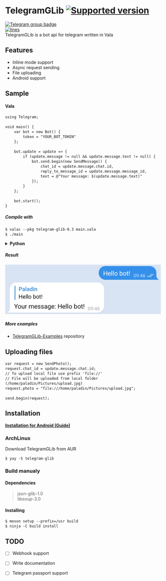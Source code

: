 # TelegramGLib [![Supported version](https://img.shields.io/badge/Telegram%20Bot%20API-6.7-blue)](https://core.telegram.org/bots/api-changelog#april-21-2023)
[![Telegram group badge](https://img.shields.io/badge/Telegram-Join_the_chat-2CA5E0?style=flat&logo=telegram)](https://t.me/vala_lang)  
[![lines](https://img.shields.io/tokei/lines/github/SpikedPaladin/TelegramGLib)](https://github.com/SpikedPaladin/TelegramGLib)  
TelegramGLib is a bot api for telegram written in Vala

## Features
- Inline mode support
- Async request sending
- File uploading
- Android support

## Sample

#### Vala
```vala
using Telegram;

void main() {
    var bot = new Bot() {
        token = "YOUR_BOT_TOKEN"
    };
    
    bot.update = update => {
        if (update.message != null && update.message.text != null) {
            bot.send.begin(new SendMessage() {
                chat_id = update.message.chat.id,
                reply_to_message_id = update.message.message_id,
                text = @"Your message: $(update.message.text)"
            });
        }
    };
    
    bot.start();
}
```

##### Compile with

    $ valac --pkg telegram-glib-0.3 main.vala
    $ ./main

<details><summary><b>Python</b></summary>

```python
import gi

gi.require_version('Telegram', '0.3')
from gi.repository import Telegram

class PingBot(Telegram.Bot):
    
    def __init__(self, **kargs):
        super().__init__(**kargs)
        self.token = 'YOUR_BOT_TOKEN'
    
    def do_on_message(self, message):
        if message.text is not None:
            msg = Telegram.SendMessage()
            msg.chat_id = message.chat.id
            msg.text = 'Your message: ' + message.text
            
            self.send(msg)
        
        return True

bot = PingBot()
bot.start()
```
</details>

##### Result
![Screenshot](./result.png)

##### More examples

* [TelegramGLib-Examples](https://github.com/SpikedPaladin/TelegramGLib-Examples) repository

## Uploading files
```vala
var request = new SendPhoto();
request.chat_id = update.message.chat.id;
// To upload local file use prefix 'file://'
// File will be uploaded from local folder (/home/paladin/Pictures/upload.jpg)
request.photo = "file:///home/paladin/Pictures/upload.jpg";

send.begin(request);
```

## Installation

**[Installation for Android (Guide)](https://gist.github.com/SpikedPaladin/c51d95773fa851c6e54e8ae1cf4e5b10)**

### ArchLinux
Download TelegramGLib from AUR

    $ yay -S telegram-glib

### Build manualy

#### Dependencies
> json-glib-1.0  
> libsoup-3.0

#### Installing

    $ meson setup --prefix=/usr build
    $ ninja -C build install

## TODO
- [ ] Webhook support
- [ ] Write documentation
- [ ] Telegram passport support

